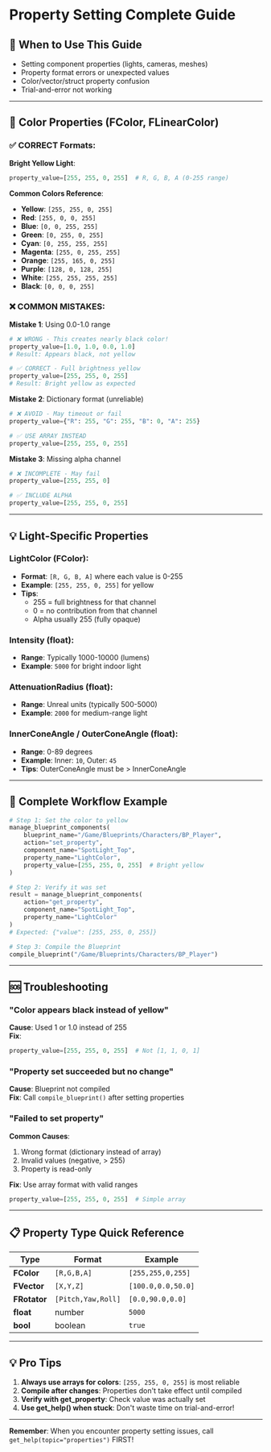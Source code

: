 # Property Setting Complete Guide

## 🎯 When to Use This Guide
- Setting component properties (lights, cameras, meshes)
- Property format errors or unexpected values
- Color/vector/struct property confusion
- Trial-and-error not working

---

## 🎨 Color Properties (FColor, FLinearColor)

### ✅ CORRECT Formats:

**Bright Yellow Light**:
```python
property_value=[255, 255, 0, 255]  # R, G, B, A (0-255 range)
```

**Common Colors Reference**:
- **Yellow**: `[255, 255, 0, 255]`
- **Red**: `[255, 0, 0, 255]`  
- **Blue**: `[0, 0, 255, 255]`
- **Green**: `[0, 255, 0, 255]`
- **Cyan**: `[0, 255, 255, 255]`
- **Magenta**: `[255, 0, 255, 255]`
- **Orange**: `[255, 165, 0, 255]`
- **Purple**: `[128, 0, 128, 255]`
- **White**: `[255, 255, 255, 255]`
- **Black**: `[0, 0, 0, 255]`

### ❌ COMMON MISTAKES:

**Mistake 1**: Using 0.0-1.0 range
```python
# ❌ WRONG - This creates nearly black color!
property_value=[1.0, 1.0, 0.0, 1.0]
# Result: Appears black, not yellow

# ✅ CORRECT - Full brightness yellow
property_value=[255, 255, 0, 255]
# Result: Bright yellow as expected
```

**Mistake 2**: Dictionary format (unreliable)
```python
# ❌ AVOID - May timeout or fail
property_value={"R": 255, "G": 255, "B": 0, "A": 255}

# ✅ USE ARRAY INSTEAD
property_value=[255, 255, 0, 255]
```

**Mistake 3**: Missing alpha channel
```python
# ❌ INCOMPLETE - May fail
property_value=[255, 255, 0]

# ✅ INCLUDE ALPHA
property_value=[255, 255, 0, 255]
```

---

## 💡 Light-Specific Properties

### **LightColor** (FColor):
- **Format**: `[R, G, B, A]` where each value is 0-255
- **Example**: `[255, 255, 0, 255]` for yellow
- **Tips**: 
  - 255 = full brightness for that channel
  - 0 = no contribution from that channel
  - Alpha usually 255 (fully opaque)

### **Intensity** (float):
- **Range**: Typically 1000-10000 (lumens)
- **Example**: `5000` for bright indoor light

### **AttenuationRadius** (float):
- **Range**: Unreal units (typically 500-5000)
- **Example**: `2000` for medium-range light

### **InnerConeAngle** / **OuterConeAngle** (float):
- **Range**: 0-89 degrees
- **Example**: Inner: `10`, Outer: `45`
- **Tips**: OuterConeAngle must be > InnerConeAngle

---

## 🔄 Complete Workflow Example

```python
# Step 1: Set the color to yellow
manage_blueprint_components(
    blueprint_name="/Game/Blueprints/Characters/BP_Player",
    action="set_property",
    component_name="SpotLight_Top",
    property_name="LightColor",
    property_value=[255, 255, 0, 255]  # Bright yellow
)

# Step 2: Verify it was set
result = manage_blueprint_components(
    action="get_property",
    component_name="SpotLight_Top",
    property_name="LightColor"
)
# Expected: {"value": [255, 255, 0, 255]}

# Step 3: Compile the Blueprint
compile_blueprint("/Game/Blueprints/Characters/BP_Player")
```

---

## 🆘 Troubleshooting

### "Color appears black instead of yellow"
**Cause**: Used 1 or 1.0 instead of 255  
**Fix**: 
```python
property_value=[255, 255, 0, 255]  # Not [1, 1, 0, 1]
```

### "Property set succeeded but no change"
**Cause**: Blueprint not compiled  
**Fix**: Call `compile_blueprint()` after setting properties

### "Failed to set property"
**Common Causes**: 
1. Wrong format (dictionary instead of array)
2. Invalid values (negative, > 255)
3. Property is read-only

**Fix**: Use array format with valid ranges
```python
property_value=[255, 255, 0, 255]  # Simple array
```

---

## 📋 Property Type Quick Reference

| Type | Format | Example |
|------|--------|---------|
| **FColor** | `[R,G,B,A]` | `[255,255,0,255]` |
| **FVector** | `[X,Y,Z]` | `[100.0,0.0,50.0]` |
| **FRotator** | `[Pitch,Yaw,Roll]` | `[0.0,90.0,0.0]` |
| **float** | number | `5000` |
| **bool** | boolean | `true` |

---

## 💡 Pro Tips

1. **Always use arrays for colors**: `[255, 255, 0, 255]` is most reliable
2. **Compile after changes**: Properties don't take effect until compiled
3. **Verify with get_property**: Check value was actually set
4. **Use get_help() when stuck**: Don't waste time on trial-and-error!

---

**Remember**: When you encounter property setting issues, call `get_help(topic="properties")` FIRST!
